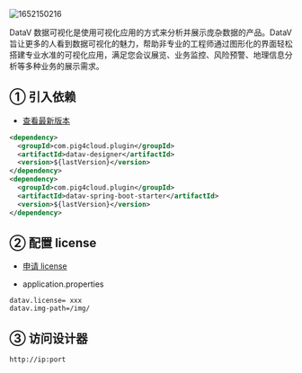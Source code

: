 ![1652150216](https://minio.pigx.vip/oss/1652150216.jpg)

DataV 数据可视化是使用可视化应用的方式来分析并展示庞杂数据的产品。DataV 旨让更多的人看到数据可视化的魅力，帮助非专业的工程师通过图形化的界面轻松搭建专业水准的可视化应用，满足您会议展览、业务监控、风险预警、地理信息分析等多种业务的展示需求。

## ① 引入依赖

- [查看最新版本](https://repo1.maven.org/maven2/com/pig4cloud/plugin/datav-designer/) 

```xml
<dependency>
  <groupId>com.pig4cloud.plugin</groupId>
  <artifactId>datav-designer</artifactId>
  <version>${lastVersion}</version>
</dependency>
<dependency>
  <groupId>com.pig4cloud.plugin</groupId>
  <artifactId>datav-spring-boot-starter</artifactId>
  <version>${lastVersion}</version>
</dependency>
```

## ② 配置 license

- [申请 license](/datav/license.md)

- application.properties

```
datav.license= xxx
datav.img-path=/img/
```

## ③ 访问设计器

```shell
http://ip:port
```
